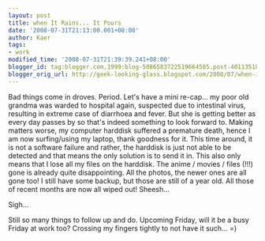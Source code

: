 ```yaml
---
layout: post
title: when It Rains... It Pours
date: '2008-07-31T21:13:00.001+08:00'
author: Kaer
tags:
- work
modified_time: '2008-07-31T21:39:39.241+08:00'
blogger_id: tag:blogger.com,1999:blog-5086583722519664585.post-4011351863023216717
blogger_orig_url: http://geek-looking-glass.blogspot.com/2008/07/when-it-rains-it-pours.html
---
```


Bad things come in droves. 
Period. Let's have a mini re-cap... my poor old grandma was warded to hospital 
again, suspected due to intestinal virus, resulting in extreme case of 
diarrhoea and fever. But she is getting better as every day passes by so 
that's indeed something to look forward to. Making matters worse, my computer 
harddisk suffered a premature death, hence I am now surfing/using my laptop, 
thank goodness for it. This time around, it is not a software failure and 
rather, the harddisk is just not able to be detected and that means the only 
solution is to send it in. This also only means that I lose all my files on 
the harddisk. The anime / movies / files (!!!) gone is already quite 
disappointing. All the photos, the newer ones are all gone too! I still have 
some backup, but those are still of a year old. All those of recent months are 
now all wiped out! Sheesh... 

Sigh... 

Still so many things to follow 
up and do. Upcoming Friday, will it be a busy Friday at work too? Crossing my 
fingers tightly to not have it such... =) 